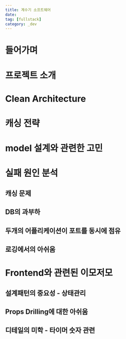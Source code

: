 ```yaml
---
title: 계수기 소프트웨어
date:
tag: [fullstack]
category: _dev
---
```


# 들어가며

# 프로젝트 소개

# Clean Architecture

# 캐싱 전략

# model 설계와 관련한 고민

# 실패 원인 분석

## 캐싱 문제

## DB의 과부하

## 두개의 어플리케이션이 포트를 동시에 점유

## 로깅에서의 아쉬움

# Frontend와 관련된 이모저모

## 설계패턴의 중요성 - 상태관리

## Props Drilling에 대한 아쉬움

## 디테일의 미학 - 타이머 숫자 관련
